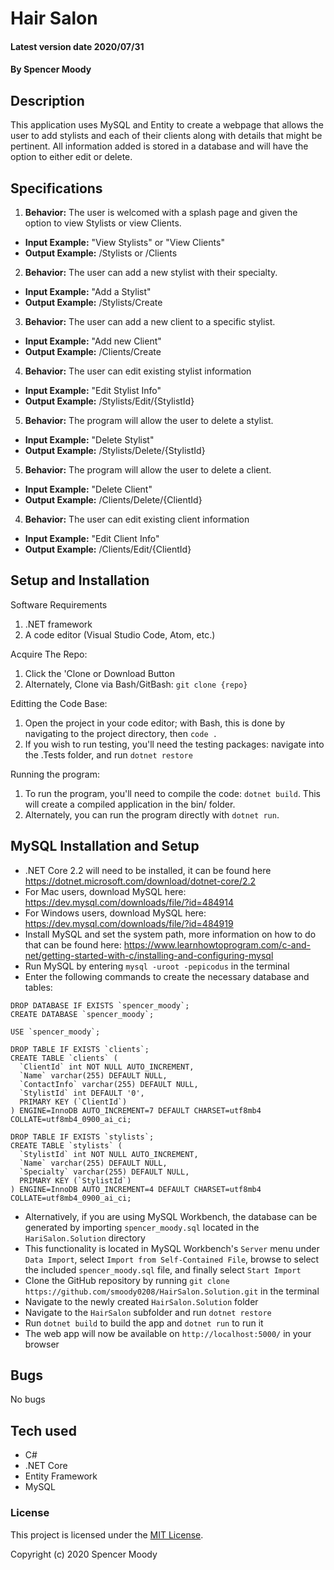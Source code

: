 # Hair Salon

#### Latest version date 2020/07/31

#### By Spencer Moody

## Description
This application uses MySQL and Entity to create a webpage that allows the user to add stylists and each of their clients along with details that might be pertinent. All information added is stored in a database and will have the option to either edit or delete.

## Specifications

1. **Behavior:** The user is welcomed with a splash page and given the option to view Stylists or view Clients.
* **Input Example:** "View Stylists" or "View Clients"
* **Output Example:** /Stylists or /Clients 

2. **Behavior:** The user can add a new stylist with their specialty.
* **Input Example:** "Add a Stylist"
* **Output Example:** /Stylists/Create

3. **Behavior:** The user can add a new client to a specific stylist.
* **Input Example:** "Add new Client"
* **Output Example:** /Clients/Create

4. **Behavior:** The user can edit existing stylist information
* **Input Example:** "Edit Stylist Info"
* **Output Example:** /Stylists/Edit/{StylistId}

5. **Behavior:** The program will allow the user to delete a stylist.
* **Input Example:** "Delete Stylist"
* **Output Example:** /Stylists/Delete/{StylistId}

5. **Behavior:** The program will allow the user to delete a client.
* **Input Example:** "Delete Client"
* **Output Example:** /Clients/Delete/{ClientId}

4. **Behavior:** The user can edit existing client information
* **Input Example:** "Edit Client Info"
* **Output Example:** /Clients/Edit/{ClientId}

## Setup and Installation

Software Requirements
1. .NET framework
2. A code editor (Visual Studio Code, Atom, etc.)

Acquire The Repo:
1. Click the 'Clone or Download Button
2. Alternately, Clone via Bash/GitBash: `git clone {repo}`

Editting the Code Base:
1. Open the project in your code editor; with Bash, this is done by navigating to the project directory, then `code .`
2. If you wish to run testing, you'll need the testing packages: navigate into the .Tests folder, and run `dotnet restore`

Running the program:
1. To run the program, you'll need to compile the code: `dotnet build`. This will create a compiled application in the bin/ folder.
2. Alternately, you can run the program directly with `dotnet run`.

## MySQL Installation and Setup

* .NET Core 2.2 will need to be installed, it can be found here https://dotnet.microsoft.com/download/dotnet-core/2.2
* For Mac users, download MySQL here: https://dev.mysql.com/downloads/file/?id=484914
* For Windows users, download MySQL here: https://dev.mysql.com/downloads/file/?id=484919
* Install MySQL and set the system path, more information on how to do that can be found here: https://www.learnhowtoprogram.com/c-and-net/getting-started-with-c/installing-and-configuring-mysql
* Run MySQL by entering `mysql -uroot -pepicodus` in the terminal
* Enter the following commands to create the necessary database and tables:

```
DROP DATABASE IF EXISTS `spencer_moody`;
CREATE DATABASE `spencer_moody`;

USE `spencer_moody`;

DROP TABLE IF EXISTS `clients`;
CREATE TABLE `clients` (
  `ClientId` int NOT NULL AUTO_INCREMENT,
  `Name` varchar(255) DEFAULT NULL,
  `ContactInfo` varchar(255) DEFAULT NULL,
  `StylistId` int DEFAULT '0',
  PRIMARY KEY (`ClientId`)
) ENGINE=InnoDB AUTO_INCREMENT=7 DEFAULT CHARSET=utf8mb4 COLLATE=utf8mb4_0900_ai_ci;

DROP TABLE IF EXISTS `stylists`;
CREATE TABLE `stylists` (
  `StylistId` int NOT NULL AUTO_INCREMENT,
  `Name` varchar(255) DEFAULT NULL,
  `Specialty` varchar(255) DEFAULT NULL,
  PRIMARY KEY (`StylistId`)
) ENGINE=InnoDB AUTO_INCREMENT=4 DEFAULT CHARSET=utf8mb4 COLLATE=utf8mb4_0900_ai_ci;
```

* Alternatively, if you are using MySQL Workbench, the database can be generated by importing `spencer_moody.sql` located in the `HariSalon.Solution` directory
* This functionality is located in MySQL Workbench's `Server` menu under `Data Import`, select `Import from Self-Contained File`, browse to select the included `spencer_moody.sql` file, and finally select `Start Import`
* Clone the GitHub repository by running `git clone https://github.com/smoody0208/HairSalon.Solution.git` in the terminal
* Navigate to the newly created `HairSalon.Solution` folder
* Navigate to the `HairSalon` subfolder and run `dotnet restore`
* Run `dotnet build` to build the app and `dotnet run` to run it
* The web app will now be available on `http://localhost:5000/` in your browser

## Bugs

No bugs

## Tech used

* C#
* .NET Core
* Entity Framework
* MySQL

### License

This project is licensed under the [MIT License](https://opensource.org/licenses/MIT).

Copyright (c) 2020 Spencer Moody